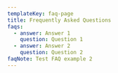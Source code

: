 ```yaml
---
templateKey: faq-page
title: Frequently Asked Questions
faqs:
  - answer: Answer 1
    question: Question 1
  - answer: Answer 2
    question: Question 2
faqNote: Test FAQ example 2
---
```


